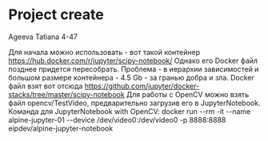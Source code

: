 # Project create
Ageeva Tatiana
4-47

Для начала можно использовать - вот такой контейнер https://hub.docker.com/r/jupyter/scipy-notebook/
Однако его Docker файл позднее придется пересобрать. Проблема - в иерархии зависимостей и большом размере контейнера - 4.5 Gb - за гранью добра и зла.
Docker файл взят вот отсюда
https://github.com/jupyter/docker-stacks/tree/master/scipy-notebook
Для работы с OpenCV можно взять файл opencv/TestVideo, предварительно загрузив его в JupyterNotebook. Команда для JupyterNotebook with OpenCV: docker run --rm -it --name alpine-jupyter-01 --device /dev/video0:/dev/video0 -p 8888:8888 eipdev/alpine-jupyter-notebook


